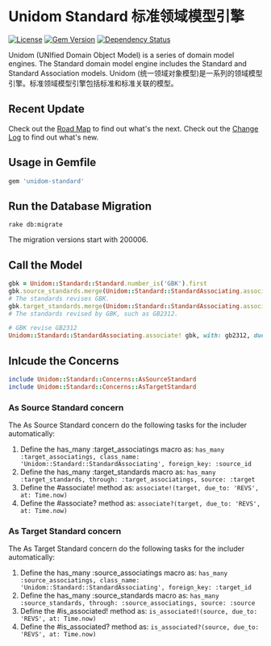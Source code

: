 # Unidom Standard 标准领域模型引擎

[![License](https://img.shields.io/badge/license-MIT-green.svg)](http://opensource.org/licenses/MIT)
[![Gem Version](https://badge.fury.io/rb/unidom-standard.svg)](https://badge.fury.io/rb/unidom-standard)
[![Dependency Status](https://gemnasium.com/badges/github.com/topbitdu/unidom-standard.svg)](https://gemnasium.com/github.com/topbitdu/unidom-standard)

Unidom (UNIfied Domain Object Model) is a series of domain model engines. The Standard domain model engine includes the Standard and Standard Association models.
Unidom (统一领域对象模型)是一系列的领域模型引擎。标准领域模型引擎包括标准和标准关联的模型。



## Recent Update

Check out the [Road Map](ROADMAP.md) to find out what's the next.
Check out the [Change Log](CHANGELOG.md) to find out what's new.



## Usage in Gemfile

```ruby
gem 'unidom-standard'
```



## Run the Database Migration

```shell
rake db:migrate
```
The migration versions start with 200006.



## Call the Model

```ruby
gbk = Unidom::Standard::Standard.number_is('GBK').first
gbk.source_standards.merge(Unidom::Standard::StandardAssociating.association_coded_as('REVS').valid_at.alive).valid_at.alive
# The standards revises GBK.
gbk.target_standards.merge(Unidom::Standard::StandardAssociating.association_coded_as('REVS').valid_at.alive).valid_at.alive
# The standards revised by GBK, such as GB2312.

# GBK revise GB2312
Unidom::Standard::StandardAssociating.associate! gbk, with: gb2312, due_to: 'REVS'
```



## Inlcude the Concerns

```ruby
include Unidom::Standard::Concerns::AsSourceStandard
include Unidom::Standard::Concerns::AsTargetStandard
```

### As Source Standard concern

The As Source Standard concern do the following tasks for the includer automatically:  
1. Define the has_many :target_associatings macro as: ``has_many :target_associatings, class_name: 'Unidom::Standard::StandardAssociating', foreign_key: :source_id``
2. Define the has_many :target_standards macro as: ``has_many :target_standards, through: :target_associatings, source: :target``
3. Define the #associate! method as: ``associate!(target, due_to: 'REVS', at: Time.now)``
4. Define the #associate? method as: ``associate?(target, due_to: 'REVS', at: Time.now)``

### As Target Standard concern

The As Target Standard concern do the following tasks for the includer automatically:  
1. Define the has_many :source_associatings macro as: ``has_many :source_associatings, class_name: 'Unidom::Standard::StandardAssociating', foreign_key: :target_id``
2. Define the has_many :source_standards macro as: ``has_many :source_standards, through: :source_associatings, source: :source``
3. Define the #is_associated! method as: ``is_associated!(source, due_to: 'REVS', at: Time.now)``
4. Define the #is_associated? method as: ``is_associated?(source, due_to: 'REVS', at: Time.now)``

